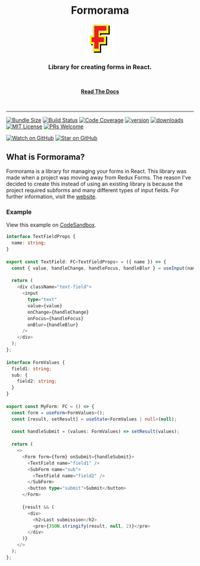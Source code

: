 <div align="center">
<h1>Formorama</h1>

<a href="https://formorama.org">
  <img
    height="80"
    width="80"
    alt="logo"
    src="https://raw.githubusercontent.com/dezemand/formorama/master/website/static/img/logo.svg"
  />
</a>

<h3>Library for creating forms in React.</h3>

<br />

[**Read The Docs**](https://formorama.org/docs/introduction)

<br />
</div>

<hr />

[![Bundle Size][bundlephobia-badge]][bundlephobia]
[![Build Status][build-badge]][build]
[![Code Coverage][coverage-badge]][coverage]
[![version][version-badge]][package]
[![downloads][downloads-badge]][npmtrends]
[![MIT License][license-badge]][license]
[![PRs Welcome][prs-badge]][prs]

[![Watch on GitHub][github-watch-badge]][github-watch]
[![Star on GitHub][github-star-badge]][github-star]

## What is Formorama?
Formorama is a library for managing your forms in React. This library was made when a project was moving away from Redux Forms. The reason I've decided to create this instead of using an existing library is because the project required subforms and many different types of input fields. For further information, visit the [website](https://formorama.org). 

### Example
View this example on [CodeSandbox](https://codesandbox.io/s/formorama-simple-example-xsipc).

```typescript jsx
interface TextFieldProps {
  name: string;
}

export const TextField: FC<TextFieldProps> = ({ name }) => {
  const { value, handleChange, handleFocus, handleBlur } = useInput(name, "");

  return (
    <div className="text-field">
      <input
        type="text"
        value={value}
        onChange={handleChange}
        onFocus={handleFocus}
        onBlur={handleBlur}
      />
    </div>
  );
};

interface FormValues {
  field1: string;
  sub: {
    field2: string;
  }
}

export const MyForm: FC = () => {
  const form = useForm<FormValues>();
  const [result, setResult] = useState<FormValues | null>(null);

  const handleSubmit = (values: FormValues) => setResult(values);

  return (
    <>
      <Form form={form} onSubmit={handleSubmit}>
        <TextField name="field1" />
        <SubForm name="sub">
          <TextField name="field2" />
        </SubForm>
        <button type="submit">Submit</button>
      </Form>

      {result && (
        <div>
          <h2>Last submission</h2>
          <pre>{JSON.stringify(result, null, 2)}</pre>
        </div>
      )}
    </>
  );
};
```

[npm]: https://www.npmjs.com/
[yarn]: https://classic.yarnpkg.com
[node]: https://nodejs.org
[build-badge]: https://img.shields.io/github/workflow/status/dezemand/formorama/Tests%20Push?logo=github&style=flat-square
[build]: https://github.com/dezemand/formorama/actions?query=workflow%3A"Tests+Push"
[coverage-badge]: https://img.shields.io/codecov/c/github/dezemand/formorama.svg?style=flat-square
[coverage]: https://codecov.io/github/dezemand/formorama
[version-badge]: https://img.shields.io/npm/v/formorama.svg?style=flat-square
[package]: https://www.npmjs.com/package/formorama
[downloads-badge]: https://img.shields.io/npm/dm/formorama.svg?style=flat-square
[npmtrends]: http://www.npmtrends.com/formorama
[license-badge]: https://img.shields.io/npm/l/formorama.svg?style=flat-square
[license]: https://github.com/dezemand/formorama/blob/master/LICENSE
[prs-badge]: https://img.shields.io/badge/PRs-welcome-brightgreen.svg?style=flat-square
[prs]: http://makeapullrequest.com
[bundlephobia-badge]: https://badgen.net/bundlephobia/minzip/formorama
[bundlephobia]: https://bundlephobia.com/result?p=formorama
[github-watch-badge]: https://img.shields.io/github/watchers/dezemand/formorama.svg?style=social
[github-watch]: https://github.com/dezemand/formorama/watchers
[github-star-badge]: https://img.shields.io/github/stars/dezemand/formorama.svg?style=social
[github-star]: https://github.com/dezemand/formorama/stargazers
[emojis]: https://github.com/all-contributors/all-contributors#emoji-key
[guiding-principle]: https://twitter.com/kentcdodds/status/977018512689455106
[bugs]: https://github.com/testing-library/react-testing-library/issues?q=is%3Aissue+is%3Aopen+label%3Abug+sort%3Acreated-desc
[requests]: https://github.com/dezemand/formorama/issues?q=is%3Aissue+sort%3Areactions-%2B1-desc+label%3Aenhancement+is%3Aopen
[good-first-issue]: https://github.com/dezemand/formorama/issues?utf8=✓&q=is%3Aissue+is%3Aopen+sort%3Areactions-%2B1-desc+label%3A"good+first+issue"+
